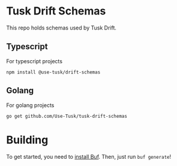 # Tusk Drift Schemas 

This repo holds schemas used by Tusk Drift.

## Typescript

For typescript projects
```
npm install @use-tusk/drift-schemas
```

## Golang

For golang projects
```
go get github.com/Use-Tusk/tusk-drift-schemas
```

# Building

To get started, you need to [install Buf](https://buf.build/docs/cli/installation/).
Then, just run `buf generate`!
